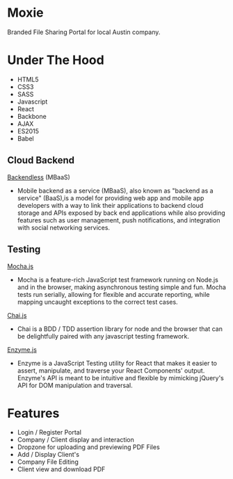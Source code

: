 # Moxie
Branded File Sharing Portal for local Austin company. 

# Under The Hood 
  - HTML5
  - CSS3
  - SASS
  - Javascript
  - React
  - Backbone
  - AJAX
  - ES2015
  - Babel 
  
  
## Cloud Backend
[Backendless](https://backendless.com/) (MBaaS)
- Mobile backend as a service (MBaaS), also known as "backend as a service" (BaaS),is a model for providing web app and mobile app developers with a way to link their applications to backend cloud storage and APIs exposed by back end applications while also providing features such as user management, push notifications, and integration with social networking services.

## Testing
[Mocha.js](https://mochajs.org/)
  - Mocha is a feature-rich JavaScript test framework running on Node.js and in the browser, making asynchronous testing simple and fun. Mocha tests run serially, allowing for flexible and accurate reporting, while mapping uncaught exceptions to the correct test cases.

[Chai.js](http://chaijs.com/)
  - Chai is a BDD / TDD assertion library for node and the browser that can be delightfully paired with any javascript testing framework.

[Enzyme.js](http://airbnb.io/enzyme/docs/api/index.html)
  - Enzyme is a JavaScript Testing utility for React that makes it easier to assert, manipulate, and traverse your React Components' output. Enzyme's API is meant to be intuitive and flexible by mimicking jQuery's API for DOM manipulation and traversal.
  
# Features 
  - Login / Register Portal 
  - Company / Client display and interaction 
  - Dropzone for uploading and previewing PDF Files
  - Add / Display Client's 
  - Company File Editing
  - Client view and download PDF
